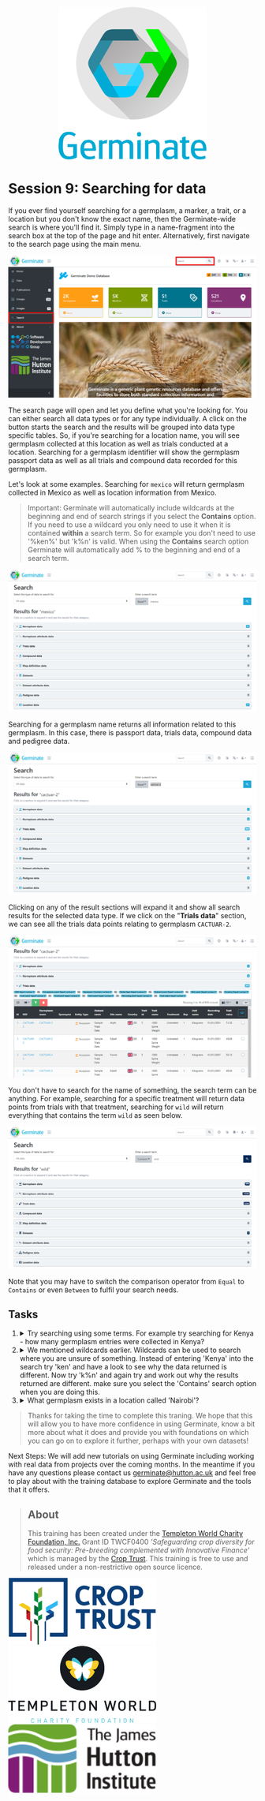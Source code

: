 <!-- Use these horrible HTML tag attributes because Markdown only supports limited HTML/CSS -->
<p align="center">
  <img src="img/germinate-square-name.svg" width="300" alt="Germinate">
</p>

# Session 9: Searching for data

If you ever find yourself searching for a germplasm, a marker, a trait, or a location but you don't know the exact name, then the Germinate-wide search is where you'll find it. Simply type in a name-fragment into the search box at the top of the page and hit enter. Alternatively, first navigate to the search page using the main menu.

<img src="session-9/search-interface.png" style="max-width: 100%;" alt="Search feature location on the web interface">

The search page will open and let you define what you're looking for. You can either search all data types or for any type individually. A click on the button starts the search and the results will be grouped into data type specific tables. So, if you're searching for a location name, you will see germplasm collected at this location as well as trials conducted at a location. Searching for a germplasm identifier will show the germplasm passport data as well as all trials and compound data recorded for this germplasm.

Let's look at some examples. Searching for `mexico` will return germplasm collected in Mexico as well as location information from Mexico.

> Important: Germinate will automatically include wildcards at the beginning and end of search strings if you select the **Contains** option. If you need to use a wildcard you only need to use it when it is contained **within** a search term. So for example you don't need to use '%ken%' but 'k%n' is valid. When using the **Contains** search option Germinate will automatically add % to the beginning and end of a search term.

<img src="session-9/search-example-location.png" style="max-width: 100%;" alt="Example of a search: Locations"> 

Searching for a germplasm name returns all information related to this germplasm. In this case, there is passport data, trials data, compound data and pedigree data.

<img src="session-9/search-example-germplasm.png" style="max-width: 100%;" alt="Example of a search: Germplasm"> 

Clicking on any of the result sections will expand it and show all search results for the selected data type. If we click on the "**Trials data**" section, we can see all the trials data points relating to germplasm `CACTUAR-2`.

<img src="session-9/search-example-germplasm-expanded.png" style="max-width: 100%;" alt="Example of a search: Germplasm expanded"> 

You don't have to search for the name of something, the search term can be anything. For example, searching for a specific treatment will return data points from trials with that treatment, searching for `wild` will return everything that contains the term `wild` as seen below.

<img src="session-9/search-example-wild.png" style="max-width: 100%;" alt="Example of a search: 'Wild''"> 

Note that you may have to switch the comparison operator from `Equal` to `Contains` or even `Between` to fulfil your search needs.

## Tasks

1. <details><summary>Try searching using some terms. For example try searching for Kenya - how many germplasm entries were collected in Kenya? </summary>Answer: There are 8 plant lines that are located in Kenya.</details>
2. <details><summary>We mentioned wildcards earlier. Wildcards can be used to search where you are unsure of something. Instead of entering 'Kenya' into the search try 'ken' and have a look to see why the data returned is different. Now try 'k%n' and again try and work out why the results returned are different. make sure you select the 'Contains' search option when you are doing this.</summary>Answer: 'Kenya' will only return matches that contain the word 'Kenya' in it. 'ken' gets expanded to '%ken%' which is for anything that contains those characters which also includes a site in Uzbekistan. 'k%n' is anything that has a 'k' then something then an 'n' which is much more common and includes a wide variety of different matches in Germinate.</details>
3. <details><summary>What germplasm exists in a location called 'Nairobi'?</summary>Answer: There are 4 lines that are assigned to a location called 'Nairobi'. To do this just enter the search term then choose the 'Location data' results tab.</details>



> Thanks for taking the time to complete this traning. We hope that this will allow you to have more confidence in using Germinate, know a bit more about what it does and provide you with foundations on which you can go on to explore it further, perhaps with your own datasets!

Next Steps:  We will add new tutorials on using Germinate including working with real data from projects over the coming months. In the meantime if you have any questions please contact us [germinate@hutton.ac.uk](mailto:germinate@hutton.ac.uk) and feel free to play about with the training database to explore Germinate and the tools that it offers.


> ## About
> This training has been created under the [Templeton World Charity Foundation, Inc.](https://www.templetonworldcharity.org/) Grant ID TWCF0400 *'Safeguarding crop diversity for food security: Pre-breeding complemented with Innovative Finance'* which is managed by the [Crop Trust](https://www.croptrust.org/). This training is free to use and released under a non-restrictive open source licence.

<div class="logos">
  <img src="img/crop-trust.svg" width="300" alt="Crop Trust">
  <img src="img/templeton.svg" width="300" alt="Templeton World Charity Foundation">
  <img src="img/hutton.svg" width="300" alt="The James Hutton Institute">
</div>